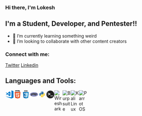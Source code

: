### Hi there, I'm Lokesh 

## I'm a Student, Developer, and Pentester!!

- 🌱 I’m currently learning something weird
- 👯 I’m looking to collaborate with other content creators

### Connect with me: 
[Twitter][twitter]
[Linkedin][linkedin]

## Languages and Tools:

<img align="left" alt="Visual Studio Code" width="26px" src="https://raw.githubusercontent.com/github/explore/80688e429a7d4ef2fca1e82350fe8e3517d3494d/topics/visual-studio-code/visual-studio-code.png" />
<img align="left" alt="HTML5" width="26px" src="https://raw.githubusercontent.com/github/explore/80688e429a7d4ef2fca1e82350fe8e3517d3494d/topics/html/html.png" />
<img align="left" alt="CSS3" width="26px" src="https://raw.githubusercontent.com/github/explore/80688e429a7d4ef2fca1e82350fe8e3517d3494d/topics/css/css.png" />
<img align="left" alt="PHP" width="26px" src="https://raw.githubusercontent.com/github/explore/80688e429a7d4ef2fca1e82350fe8e3517d3494d/topics/php/php.png" />
<img align="left" alt="python" width="26px" src="https://raw.githubusercontent.com/github/explore/80688e429a7d4ef2fca1e82350fe8e3517d3494d/topics/python/python.png" />
<img align="left" alt="Terminal" width="26px" src="https://raw.githubusercontent.com/github/explore/80688e429a7d4ef2fca1e82350fe8e3517d3494d/topics/terminal/terminal.png" />
<img align="left" alt="Wireshark" width="26px" src="https://upload.wikimedia.org/wikipedia/commons/d/db/Wireshark_Icon.png" />
<img align="left" alt="Burpsuite" width="26px" src="https://profiles.bugcrowdusercontent.com/avatars/f2dccdc8cfc3bb6fff40310a78c2855a/normal_Burp-Suite-Free-Pro-Crack-is-Here-Latest.png" />
<img align="left" alt="Kali Linux" width="26px" src="https://www.freepngimg.com/download/android/68988-kali-android-linux-free-clipart-hq.png" />
<img align="left" alt="Parrot OS" width="26px" src="https://upload.wikimedia.org/wikipedia/commons/4/45/Parrot_Logo.png" />


<br />
<br />

[twitter]: https://twitter.com/LokeshP41508377
[linkedin]: https://www.linkedin.com/in/lokesh-patil-5809161a4/
